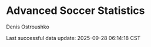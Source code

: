 # Advanced Soccer Statistics
Denis Ostroushko

<!-- gfm -->

Last successful data update: 2025-09-28 06:14:18 CST
